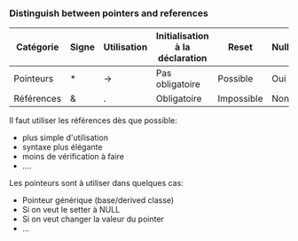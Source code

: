 ### Distinguish between pointers and references

| Catégorie | Signe | Utilisation | Initialisation  à la déclaration | Reset | Nullable |
|-----------|-------|-------------|----------------------------------|-------|----------|
| Pointeurs | * | -> | Pas obligatoire | Possible | Oui |
| Références | & | . | Obligatoire | Impossible | Non |

Il faut utiliser les références dès que possible:
* plus simple d'utilisation
* syntaxe plus élégante
* moins de vérification à faire
* ....

Les pointeurs sont à utiliser dans quelques cas:
* Pointeur générique (base/derived classe)
* Si on veut le setter à NULL
* Si on veut changer la valeur du pointer
* ...
